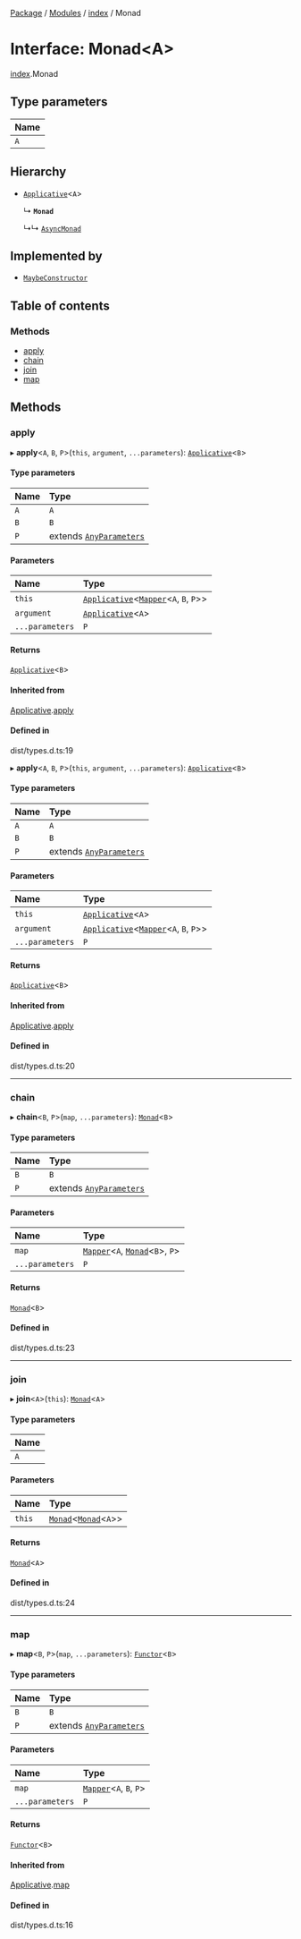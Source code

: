 [Package](../README.md) / [Modules](../modules.md) / [index](../modules/index.md) / Monad

# Interface: Monad\<A\>

[index](../modules/index.md).Monad

## Type parameters

| Name |
| :------ |
| `A` |

## Hierarchy

- [`Applicative`](index.Applicative.md)\<`A`\>

  ↳ **`Monad`**

  ↳↳ [`AsyncMonad`](index.AsyncMonad.md)

## Implemented by

- [`MaybeConstructor`](../classes/maybe._internal_.MaybeConstructor.md)

## Table of contents

### Methods

- [apply](index.Monad.md#apply)
- [chain](index.Monad.md#chain)
- [join](index.Monad.md#join)
- [map](index.Monad.md#map)

## Methods

### apply

▸ **apply**\<`A`, `B`, `P`\>(`this`, `argument`, `...parameters`): [`Applicative`](index.Applicative.md)\<`B`\>

#### Type parameters

| Name | Type |
| :------ | :------ |
| `A` | `A` |
| `B` | `B` |
| `P` | extends [`AnyParameters`](../modules/index.md#anyparameters) |

#### Parameters

| Name | Type |
| :------ | :------ |
| `this` | [`Applicative`](index.Applicative.md)\<[`Mapper`](../modules/types.md#mapper)\<`A`, `B`, `P`\>\> |
| `argument` | [`Applicative`](index.Applicative.md)\<`A`\> |
| `...parameters` | `P` |

#### Returns

[`Applicative`](index.Applicative.md)\<`B`\>

#### Inherited from

[Applicative](index.Applicative.md).[apply](index.Applicative.md#apply)

#### Defined in

dist/types.d.ts:19

▸ **apply**\<`A`, `B`, `P`\>(`this`, `argument`, `...parameters`): [`Applicative`](index.Applicative.md)\<`B`\>

#### Type parameters

| Name | Type |
| :------ | :------ |
| `A` | `A` |
| `B` | `B` |
| `P` | extends [`AnyParameters`](../modules/index.md#anyparameters) |

#### Parameters

| Name | Type |
| :------ | :------ |
| `this` | [`Applicative`](index.Applicative.md)\<`A`\> |
| `argument` | [`Applicative`](index.Applicative.md)\<[`Mapper`](../modules/types.md#mapper)\<`A`, `B`, `P`\>\> |
| `...parameters` | `P` |

#### Returns

[`Applicative`](index.Applicative.md)\<`B`\>

#### Inherited from

[Applicative](index.Applicative.md).[apply](index.Applicative.md#apply)

#### Defined in

dist/types.d.ts:20

___

### chain

▸ **chain**\<`B`, `P`\>(`map`, `...parameters`): [`Monad`](index.Monad.md)\<`B`\>

#### Type parameters

| Name | Type |
| :------ | :------ |
| `B` | `B` |
| `P` | extends [`AnyParameters`](../modules/index.md#anyparameters) |

#### Parameters

| Name | Type |
| :------ | :------ |
| `map` | [`Mapper`](../modules/types.md#mapper)\<`A`, [`Monad`](index.Monad.md)\<`B`\>, `P`\> |
| `...parameters` | `P` |

#### Returns

[`Monad`](index.Monad.md)\<`B`\>

#### Defined in

dist/types.d.ts:23

___

### join

▸ **join**\<`A`\>(`this`): [`Monad`](index.Monad.md)\<`A`\>

#### Type parameters

| Name |
| :------ |
| `A` |

#### Parameters

| Name | Type |
| :------ | :------ |
| `this` | [`Monad`](index.Monad.md)\<[`Monad`](index.Monad.md)\<`A`\>\> |

#### Returns

[`Monad`](index.Monad.md)\<`A`\>

#### Defined in

dist/types.d.ts:24

___

### map

▸ **map**\<`B`, `P`\>(`map`, `...parameters`): [`Functor`](index.Functor.md)\<`B`\>

#### Type parameters

| Name | Type |
| :------ | :------ |
| `B` | `B` |
| `P` | extends [`AnyParameters`](../modules/index.md#anyparameters) |

#### Parameters

| Name | Type |
| :------ | :------ |
| `map` | [`Mapper`](../modules/types.md#mapper)\<`A`, `B`, `P`\> |
| `...parameters` | `P` |

#### Returns

[`Functor`](index.Functor.md)\<`B`\>

#### Inherited from

[Applicative](index.Applicative.md).[map](index.Applicative.md#map)

#### Defined in

dist/types.d.ts:16
